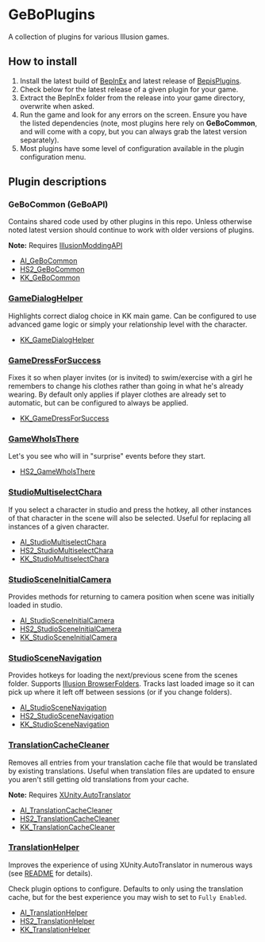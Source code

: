 # GeBoPlugins

A collection of plugins for various Illusion games.

## How to install
1. Install the latest build of [BepInEx](https://builds.bepis.io/projects/bepinex_be) and latest release of [BepisPlugins](https://github.com/IllusionMods/BepisPlugins/releases).
2. Check below for the latest release of a given plugin for your game.
3. Extract the BepInEx folder from the release into your game directory, overwrite when asked.
4. Run the game and look for any errors on the screen. Ensure you have the listed dependencies (note, most plugins here rely on **GeBoCommon**, and will come with a copy, but you can always grab the latest version separately).
5. Most plugins have some level of configuration available in the plugin configuration menu.

## Plugin descriptions

### GeBoCommon (GeBoAPI)

Contains shared code used by other plugins in this repo. Unless otherwise noted latest version should continue to work with older versions of plugins. 

**Note:** Requires [IllusionModdingAPI](https://github.com/IllusionMods/IllusionModdingAPI/)

- [AI_GeBoCommon]
- [HS2_GeBoCommon]
- [KK_GeBoCommon]

### [GameDialogHelper](src/GameDialogHelper/README.md)

Highlights correct dialog choice in KK main game. Can be configured to use advanced game logic or simply your relationship level with the character.

- [KK_GameDialogHelper]

### [GameDressForSuccess](src/GameDressForSuccess/README.md)

Fixes it so when player invites (or is invited) to swim/exercise with a girl he remembers to change his clothes rather than going in what he's already wearing. By default only applies if player clothes are already set to automatic, but can be configured to always be applied.

- [KK_GameDressForSuccess]

### [GameWhoIsThere](src/GameWhoIsThere/README.md)

Let's you see who will in "surprise" events before they start.

- [HS2_GameWhoIsThere]

### [StudioMultiselectChara](src/StudioMultiselectChara/README.md)

If you select a character in studio and press the hotkey, all other instances of that character in the scene will also be selected. Useful for replacing all instances of a given character.

- [AI_StudioMultiselectChara]
- [HS2_StudioMultiselectChara]
- [KK_StudioMultiselectChara]

[//]: # (### StudioSceneCharaInfo)

### [StudioSceneInitialCamera](src/StudioSceneInitialCamera/README.md)

Provides methods for returning to camera position when scene was initially loaded in studio.

- [AI_StudioSceneInitialCamera]
- [HS2_StudioSceneInitialCamera]
- [KK_StudioSceneInitialCamera]


### [StudioSceneNavigation](src/StudioSceneNavigation/README.md)

Provides hotkeys for loading the next/previous scene from the scenes folder. Supports [Illusion BrowserFolders](https://github.com/ManlyMarco/Illusion_BrowserFolders). Tracks last loaded image so it can pick up where it left off between sessions (or if you change folders).

- [AI_StudioSceneNavigation]
- [HS2_StudioSceneNavigation]
- [KK_StudioSceneNavigation]

### [TranslationCacheCleaner](src/TranslationCacheCleaner/README.md)

Removes all entries from your translation cache file that would be translated by existing translations.  Useful when translation files are updated to ensure you aren't still getting old translations from your cache.  

**Note:** Requires [XUnity.AutoTranslator](https://github.com/bbepis/XUnity.AutoTranslator)

- [AI_TranslationCacheCleaner]
- [HS2_TranslationCacheCleaner]
- [KK_TranslationCacheCleaner]

### [TranslationHelper](src/TranslationHelper/README.md)

Improves the experience of using XUnity.AutoTranslator in numerous ways (see [README](src/TranslationHelper/README.md) for details).

Check plugin options to configure. Defaults to only using the translation cache, but for the best experience you may wish to set to `Fully Enabled`.

- [AI_TranslationHelper]
- [HS2_TranslationHelper]
- [KK_TranslationHelper]


[//]: # (## Latest Links)
[AI_GeBoCommon]: https://github.com/GeBo1/GeBoPlugins/releases/download/r27/AI_GeBoCommon.v1.1.2.1.zip "v1.1.2.1"
[HS2_GeBoCommon]: https://github.com/GeBo1/GeBoPlugins/releases/download/r27/HS2_GeBoCommon.v1.1.2.1.zip "v1.1.2.1"
[KK_GeBoCommon]: https://github.com/GeBo1/GeBoPlugins/releases/download/r27/KK_GeBoCommon.v1.1.2.1.zip "v1.1.2.1"
[KK_GameDialogHelper]: https://github.com/GeBo1/GeBoPlugins/releases/download/r29/KK_GameDialogHelper.v1.0.1.2.zip "v1.0.1.2"
[KK_GameDressForSuccess]: https://github.com/GeBo1/GeBoPlugins/releases/download/r34/KK_GameDressForSuccess.v1.2.0.2.zip "v1.2.0.2"
[HS2_GameWhoIsThere]: https://github.com/GeBo1/GeBoPlugins/releases/download/r30/HS2_GameWhoIsThere.v1.0.1.3.zip "v1.0.1.3"
[AI_StudioMultiselectChara]: https://github.com/GeBo1/GeBoPlugins/releases/download/r33/AI_StudioMultiselectChara.v1.0.0.2.zip "v1.0.0.2"
[HS2_StudioMultiselectChara]: https://github.com/GeBo1/GeBoPlugins/releases/download/r33/HS2_StudioMultiselectChara.v1.0.0.2.zip "v1.0.0.2"
[KK_StudioMultiselectChara]: https://github.com/GeBo1/GeBoPlugins/releases/download/r33/KK_StudioMultiselectChara.v1.0.0.2.zip "v1.0.0.2"
[AI_StudioSceneInitialCamera]: https://github.com/GeBo1/GeBoPlugins/releases/download/r36/AI_StudioSceneInitialCamera.v0.6.0.3.zip "v0.6.0.3"
[HS2_StudioSceneInitialCamera]: https://github.com/GeBo1/GeBoPlugins/releases/download/r36/HS2_StudioSceneInitialCamera.v0.6.0.3.zip "v0.6.0.3"
[KK_StudioSceneInitialCamera]: https://github.com/GeBo1/GeBoPlugins/releases/download/r36/KK_StudioSceneInitialCamera.v0.6.0.3.zip "v0.6.0.3"
[AI_StudioSceneNavigation]: https://github.com/GeBo1/GeBoPlugins/releases/download/r31/AI_StudioSceneNavigation.v1.0.2.2.zip "v1.0.2.2"
[HS2_StudioSceneNavigation]: https://github.com/GeBo1/GeBoPlugins/releases/download/r31/HS2_StudioSceneNavigation.v1.0.2.2.zip "v1.0.2.2"
[KK_StudioSceneNavigation]: https://github.com/GeBo1/GeBoPlugins/releases/download/r31/KK_StudioSceneNavigation.v1.0.2.2.zip "v1.0.2.2"
[AI_TranslationCacheCleaner]: https://github.com/GeBo1/GeBoPlugins/releases/download/r32/AI_TranslationCacheCleaner.v0.6.0.2.zip "v0.6.0.2"
[HS2_TranslationCacheCleaner]: https://github.com/GeBo1/GeBoPlugins/releases/download/r32/HS2_TranslationCacheCleaner.v0.6.0.2.zip "v0.6.0.2"
[KK_TranslationCacheCleaner]: https://github.com/GeBo1/GeBoPlugins/releases/download/r32/KK_TranslationCacheCleaner.v0.6.0.2.zip "v0.6.0.2"
[AI_TranslationHelper]: https://github.com/GeBo1/GeBoPlugins/releases/download/r28/AI_TranslationHelper.v1.1.0.8.zip "v1.1.0.8"
[HS2_TranslationHelper]: https://github.com/GeBo1/GeBoPlugins/releases/download/r28/HS2_TranslationHelper.v1.1.0.8.zip "v1.1.0.8"
[KK_TranslationHelper]: https://github.com/GeBo1/GeBoPlugins/releases/download/r28/KK_TranslationHelper.v1.1.0.8.zip "v1.1.0.8"


